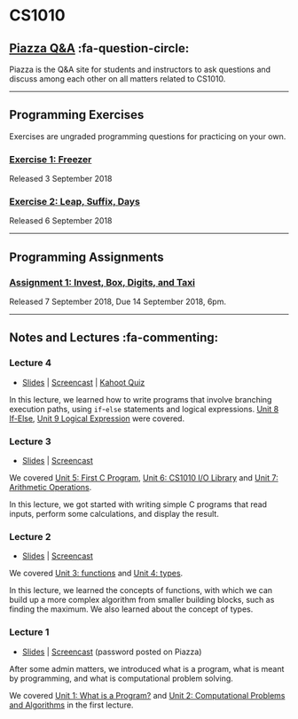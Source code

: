 # CS1010

## [Piazza Q&A](https://piazza.com/class/jcaaskvbs754wh) :fa-question-circle: 

Piazza is the Q&A site for students and instructors to ask questions and discuss among each other on all matters related to CS1010.

----

## Programming Exercises 

Exercises are ungraded programming questions for practicing on your own.

### [Exercise 1: Freezer](ex01.md)

Released 3 September 2018

### [Exercise 2: Leap, Suffix, Days](ex02.md)

Released 6 September 2018

----
## Programming Assignments 

### [Assignment 1: Invest, Box, Digits, and Taxi](as01.md)

Released 7 September 2018, Due 14 September 2018, 6pm.

----

## Notes and Lectures :fa-commenting:

### Lecture 4

- [Slides](https://www.comp.nus.edu.sg/~ooiwt/cs1010/1819s1/slides/cs1010-lec4.pdf) | [Screencast](https://vimeo.com/288496827) | [Kahoot Quiz](kahoot01.md)

In this lecture, we learned how to write programs that involve branching execution paths, using `if`-`else` statements and logical expressions.  [Unit 8 If-Else](08-if-else.md), [Unit 9 Logical Expression](09-logical-exp.md) were covered.

### Lecture 3

- [Slides](https://www.comp.nus.edu.sg/~ooiwt/cs1010/1819s1/slides/cs1010-lec3.pdf) | [Screencast](https://vimeo.com/287220672)

We covered [Unit 5: First C Program](05-first-c.md), [Unit 6: CS1010 I/O Library](06-cs1010-io.md) and [Unit 7: Arithmetic Operations](07-arithmetic-ops.md).

In this lecture, we got started with writing simple C programs that read inputs, perform some calculations, and display the result.

### Lecture 2

- [Slides](https://www.comp.nus.edu.sg/~ooiwt/cs1010/1819s1/slides/cs1010-lec2.pdf) | [Screencast](https://vimeo.com/286525343)

We covered [Unit 3: functions](03-func.md) and [Unit 4: types](04-type.md).

In this lecture, we learned the concepts of functions, with which we can build up a more complex algorithm from smaller building blocks, such as finding the maximum.  We also learned about the concept of types.

### Lecture 1

- [Slides](https://www.comp.nus.edu.sg/~ooiwt/cs1010/1819s1/slides/cs1010-lec1.pdf) | [Screencast](https://vimeo.com/285437711) (password posted on Piazza)

After some admin matters, we introduced what is a program, what is meant by programming, and what is computational problem solving.

We covered [Unit 1: What is a Program?](01-program.md) and [Unit 2: Computational Problems and Algorithms](02-algo.md) in the first lecture.
